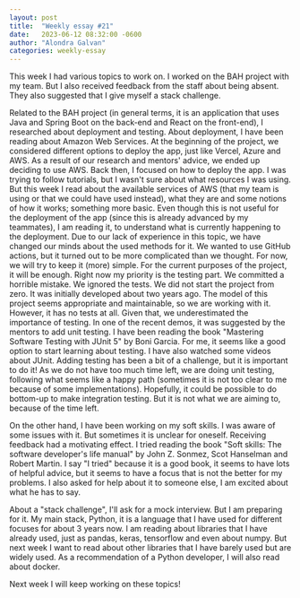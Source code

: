 ```yaml
---
layout: post
title:  "Weekly essay #21"
date:   2023-06-12 08:32:00 -0600
author: "Alondra Galvan"
categories: weekly-essay
---
```


This week I had various topics to work on. I worked on the BAH project with my team. But I also received feedback from the staff about being absent. They also suggested that I give myself a stack challenge.

Related to the BAH project (in general terms, it is an application that uses Java and Spring Boot on the back-end and React on the front-end), I researched about deployment and testing. About deployment, I have been reading about Amazon Web Services. At the beginning of the project, we considered different options to deploy the app, just like Vercel, Azure and AWS. As a result of our research and mentors' advice, we ended up deciding to use AWS. Back then, I focused on how to deploy the app. I was trying to follow tutorials, but I wasn't sure about what resources I was using. But this week I read about the available services of AWS (that my team is using or that we could have used instead), what they are and some notions of how it works; something more basic. Even though this is not useful for the deployment of the app (since this is already advanced by my teammates), I am reading it, to understand what is currently happening to the deployment. Due to our lack of experience in this topic, we have changed our minds about the used methods for it. We wanted to use GitHub actions, but it turned out to be more complicated than we thought. For now, we will try to keep it (more) simple. For the current purposes of the project, it will be enough. Right now my priority is the testing part. We committed a horrible mistake. We ignored the tests. We did not start the project from zero. It was initially developed about two years ago. The model of this project seems appropriate and maintainable, so we are working with it. However, it has no tests at all. Given that, we underestimated the importance of testing. In one of the recent demos, it was suggested by
 the mentors to add unit testing. I have been reading the book "Mastering Software Testing with JUnit 5" by Boni Garcia. For me, it seems like a good option to start learning about testing. I have also watched some videos about JUnit. Adding testing has been a bit of a challenge, but it is important to do it! As we do not have too much time left, we are doing unit testing, following what seems like a happy path (sometimes it is not too clear to me because of some implementations). Hopefully, it could be possible to do bottom-up to make integration testing. But it is not what we are aiming to, because of the time left.

On the other hand, I have been working on my soft skills. I was aware of some issues with it. But sometimes it is unclear for oneself. Receiving feedback had a motivating effect. I tried reading the book "Soft skills: The software developer's life manual" by John Z. Sonmez, Scot Hanselman and Robert Martin. I say "I tried" because it is a good book, it seems to have lots of helpful advice, but it seems to have a focus that is not the better for my problems. I also asked for help about it to someone else, I am excited about what he has to say. 

About a "stack challenge", I'll ask for a mock interview. But I am preparing for it. My main stack, Python, it is a language that I have used for different focuses for about 3 years now. I am reading about libraries that I have already used, just as pandas, keras, tensorflow and even about numpy. But next week I want to read about other libraries that I have barely used but are widely used. As a recommendation of a Python developer, I will also read about docker. 

Next week I will keep working on these topics!
